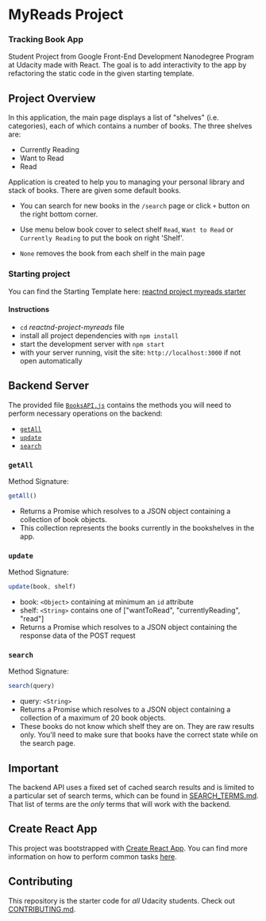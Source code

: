 # MyReads Project

### Tracking Book App
Student Project from Google Front-End Development Nanodegree Program at Udacity made with React. The goal is to add interactivity to the app by refactoring the static code in the given starting template.

## Project Overview

In this application, the main page displays a list of "shelves" (i.e. categories), each of which contains a number of books. The three shelves are:

   - Currently Reading
   - Want to Read
   - Read
   
Application is created to help you to managing your personal library and stack of books. There are given some default books.

 - You can search for new books in the `/search` page or click `+` button on the right bottom corner.

 - Use menu below book cover to select shelf `Read`, `Want to Read` or `Currently Reading` to put the book on right 'Shelf'.

 - `None` removes the book from each shelf in the main page

### Starting project

You can find the Starting Template here: [reactnd project myreads starter](https://github.com/udacity/reactnd-project-myreads-starter)

#### Instructions 

*  `cd` _reactnd-project-myreads_ file
* install all project dependencies with `npm install`
* start the development server with `npm start`
* with your server running, visit the site: `http://localhost:3000` if not open automatically

## Backend Server

The provided file [`BooksAPI.js`](src/BooksAPI.js) contains the methods you will need to perform necessary operations on the backend:

* [`getAll`](#getall)
* [`update`](#update)
* [`search`](#search)

### `getAll`

Method Signature:

```js
getAll()
```

* Returns a Promise which resolves to a JSON object containing a collection of book objects.
* This collection represents the books currently in the bookshelves in the app.

### `update`

Method Signature:

```js
update(book, shelf)
```

* book: `<Object>` containing at minimum an `id` attribute
* shelf: `<String>` contains one of ["wantToRead", "currentlyReading", "read"]  
* Returns a Promise which resolves to a JSON object containing the response data of the POST request

### `search`

Method Signature:

```js
search(query)
```

* query: `<String>`
* Returns a Promise which resolves to a JSON object containing a collection of a maximum of 20 book objects.
* These books do not know which shelf they are on. They are raw results only. You'll need to make sure that books have the correct state while on the search page.

## Important
The backend API uses a fixed set of cached search results and is limited to a particular set of search terms, which can be found in [SEARCH_TERMS.md](SEARCH_TERMS.md). That list of terms are the _only_ terms that will work with the backend.

## Create React App

This project was bootstrapped with [Create React App](https://github.com/facebookincubator/create-react-app). You can find more information on how to perform common tasks [here](https://github.com/facebookincubator/create-react-app/blob/master/packages/react-scripts/template/README.md).

## Contributing

This repository is the starter code for _all_ Udacity students. Check out [CONTRIBUTING.md](CONTRIBUTING.md).
